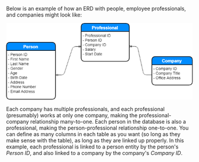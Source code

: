 Below is an example of how an ERD with people, employee professionals, and companies might look like:

<p><img src="img/figure-14-6.png" alt="Entity Relation Diagram" /></p>

Each company has multiple professionals, and each professional (presumably) works at only one company, making the professional-company relationship many-to-one. Each person in the database is also a professional, making the person-professional relationship one-to-one. You can define as many columns in each table as you want (so long as they make sense with the table), as long as they are linked up properly. In this example, each professional is linked to a person entity by the person's *Person ID*, and also linked to a company by the company's *Company ID*.
